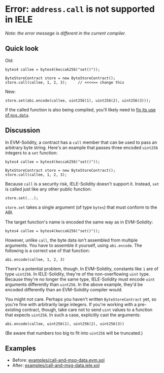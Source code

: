# Error: `address.call` is not supported in IELE

*Note: the error message is different in the current compiler.*

## Quick look

Old: 
    
    bytes4 callee = bytes4(keccak256("set()"));
    
    ByteStoreContract store = new ByteStoreContract();
    store.call(callee, 1, 2, 3);     // <<<<== change this
    
New:
    
    store.set(abi.encode(callee, uint256(1), uint256(2), uint256(3)));
   
If the called function is also being compiled, you'll likely need to 
[fix its use of `msg.data`](./msg-data.md).

## Discussion

In EVM-Solidity, a contract has a `call` member that can be used
to pass an arbitrary byte string. Here's an example that passes three
encoded `uint256` integers to a `set` function:

    bytes4 callee = bytes4(keccak256("set()"));
    
    ByteStoreContract store = new ByteStoreContract();
    store.call(callee, 1, 2, 3);

Because `call` is a security risk, IELE-Solidity doesn't support
it. Instead, `set` is called just like any other public function:

    store.set(...);
    
    
`store.set` takes a single argument (of type `bytes`) that must
conform to the ABI.

The target function's name is encoded the same way as in EVM-Solidity:

    bytes4 callee = bytes4(keccak256("set()"));

However, unlike `call`, the byte data isn't assembled from multiple
arguments. You have to assemble it yourself, using
`abi.encode`. The following is a correct use of that function:

    abi.encode(callee, 1, 2, 3)

There's a potential problem, though. In EVM-Solidity, constants like
`1` are of type `uint256`. In IELE-Solidity, they're of the
non-overflowing `uint` type. Because they're no longer the same type,
IELE-Solidity must encode `uint` arguments differently than `uint256`.
In the above example, they'd be encoded differently than an
EVM-Solidity compiler would.

You might not care. Perhaps you haven't written `ByteStoreContract` yet, so
you're fine with arbitrarily large integers. 
If you're working with a pre-existing contract, though, take care not to send
`uint` values to a function that expects `uint256`. In such a case, explicitly cast
the arguments:

    abi.encode(callee, uint256(1), uint256(2), uint256(3))
    
(Be aware that numbers too big to fit into `uint256` will be truncated.)

## Examples

* Before: [examples/call-and-msg-data.evm.sol](examples/call-and-msg-data.evm.sol)
* After: [examples/call-and-msg-data.iele.sol](examples/call-and-msg-data.iele.sol)
